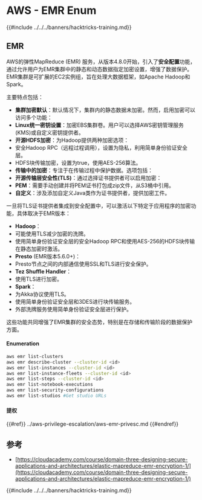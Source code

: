 # AWS - EMR Enum

{{#include ../../../banners/hacktricks-training.md}}

## EMR

AWS的弹性MapReduce (EMR) 服务，从版本4.8.0开始，引入了**安全配置**功能，通过允许用户为EMR集群中的静态和动态数据指定加密设置，增强了数据保护。EMR集群是可扩展的EC2实例组，旨在处理大数据框架，如Apache Hadoop和Spark。

主要特点包括：

- **集群加密默认**：默认情况下，集群内的静态数据未加密。然而，启用加密可以访问多个功能：
- **Linux统一密钥设置**：加密EBS集群卷。用户可以选择AWS密钥管理服务(KMS)或自定义密钥提供者。
- **开源HDFS加密**：为Hadoop提供两种加密选项：
- 安全Hadoop RPC（远程过程调用），设置为隐私，利用简单身份验证安全层。
- HDFS块传输加密，设置为true，使用AES-256算法。
- **传输中的加密**：专注于在传输过程中保护数据。选项包括：
- **开源传输层安全性(TLS)**：通过选择证书提供者可以启用加密：
- **PEM**：需要手动创建并将PEM证书打包成zip文件，从S3桶中引用。
- **自定义**：涉及添加自定义Java类作为证书提供者，提供加密工件。

一旦将TLS证书提供者集成到安全配置中，可以激活以下特定于应用程序的加密功能，具体取决于EMR版本：

- **Hadoop**：
- 可能使用TLS减少加密的洗牌。
- 使用简单身份验证安全层的安全Hadoop RPC和使用AES-256的HDFS块传输在静态加密时激活。
- **Presto** (EMR版本5.6.0+)：
- Presto节点之间的内部通信使用SSL和TLS进行安全保护。
- **Tez Shuffle Handler**：
- 使用TLS进行加密。
- **Spark**：
- 为Akka协议使用TLS。
- 使用简单身份验证安全层和3DES进行块传输服务。
- 外部洗牌服务使用简单身份验证安全层进行保护。

这些功能共同增强了EMR集群的安全态势，特别是在存储和传输阶段的数据保护方面。

#### Enumeration
```bash
aws emr list-clusters
aws emr describe-cluster --cluster-id <id>
aws emr list-instances --cluster-id <id>
aws emr list-instance-fleets --cluster-id <id>
aws emr list-steps --cluster-id <id>
aws emr list-notebook-executions
aws emr list-security-configurations
aws emr list-studios #Get studio URLs
```
#### 提权

{{#ref}}
../aws-privilege-escalation/aws-emr-privesc.md
{{#endref}}

## 参考

- [https://cloudacademy.com/course/domain-three-designing-secure-applications-and-architectures/elastic-mapreduce-emr-encryption-1/](https://cloudacademy.com/course/domain-three-designing-secure-applications-and-architectures/elastic-mapreduce-emr-encryption-1/)

{{#include ../../../banners/hacktricks-training.md}}
